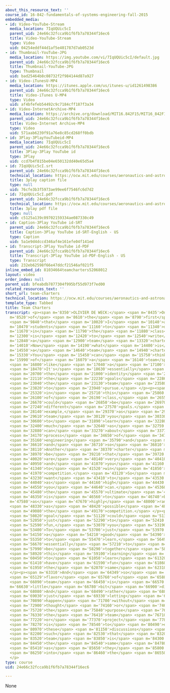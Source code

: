 ```yaml
---
about_this_resource_text: ''
course_id: 16-842-fundamentals-of-systems-engineering-fall-2015
embedded_media:
- id: Video-YouTube-Stream
  media_location: 7IqUQUic5cI
  parent_uid: 24e66c32fcca9b1f6fb7a78344f16ec6
  title: Video-YouTube-Stream
  type: Video
  uid: 04254eddf44d1af5e401787d7ab0523d
- id: Thumbnail-YouTube-JPG
  media_location: https://img.youtube.com/vi/7IqUQUic5cI/default.jpg
  parent_uid: 24e66c32fcca9b1f6fb7a78344f16ec6
  title: Thumbnail-YouTube-JPG
  type: Thumbnail
  uid: bad25464b8c08732f2f984144d87a927
- id: Video-iTunesU-MP4
  media_location: https://itunes.apple.com/us/itunes-u/id1261498386
  parent_uid: 24e66c32fcca9b1f6fb7a78344f16ec6
  title: Video-iTunes U-MP4
  type: Video
  uid: af4bfefeb54492c9c7184cff187f3a34
- id: Video-InternetArchive-MP4
  media_location: https://archive.org/download/MIT16.842F15/MIT16_842F15_educator_07_300k.mp4
  parent_uid: 24e66c32fcca9b1f6fb7a78344f16ec6
  title: Video-Internet Archive-MP4
  type: Video
  uid: 571aab6239f91a76e8c85cd268ff0bdb
- id: 3Play-3PlayYouTubeid-MP4
  media_location: 7IqUQUic5cI
  parent_uid: 24e66c32fcca9b1f6fb7a78344f16ec6
  title: 3Play-3Play YouTube id
  type: 3Play
  uid: ccd7b4f815be04e650132dd40e65d5a4
- id: 7IqUQUic5cI.srt
  parent_uid: 24e66c32fcca9b1f6fb7a78344f16ec6
  technical_location: https://ocw.mit.edu/courses/aeronautics-and-astronautics/16-842-fundamentals-of-systems-engineering-fall-2015/instructor-insights/team-charters/7IqUQUic5cI.srt
  title: 3play caption file
  type: null
  uid: 76cfe3b3f5973ae99ee6f7546fc6d7d2
- id: 7IqUQUic5cI.pdf
  parent_uid: 24e66c32fcca9b1f6fb7a78344f16ec6
  technical_location: https://ocw.mit.edu/courses/aeronautics-and-astronautics/16-842-fundamentals-of-systems-engineering-fall-2015/instructor-insights/team-charters/7IqUQUic5cI.pdf
  title: 3play pdf file
  type: null
  uid: c5125a139c09702159334ae087330c49
- id: Caption-3Play YouTube id-SRT
  parent_uid: 24e66c32fcca9b1f6fb7a78344f16ec6
  title: Caption-3Play YouTube id-SRT-English - US
  type: Caption
  uid: 5a1e9d4dccd346af4e161efe04f141ed
- id: Transcript-3Play YouTube id-PDF
  parent_uid: 24e66c32fcca9b1f6fb7a78344f16ec6
  title: Transcript-3Play YouTube id-PDF-English - US
  type: Transcript
  uid: 232eb62598f66e47ddcf21546af021f5
inline_embed_id: 81034664teamcharters52068012
layout: video
order_index: null
parent_uid: bfeabdb7877304f995bf55d973f7ed00
related_resources_text: ''
short_url: team-charters
technical_location: https://ocw.mit.edu/courses/aeronautics-and-astronautics/16-842-fundamentals-of-systems-engineering-fall-2015/instructor-insights/team-charters
template_type: Tabbed
title: Team Charters
transcript: <p><span m='8350'>OLIVIER DE WECK:</span> <span m='8435'>One</span> <span
  m='8520'>of</span> <span m='8610'>the</span> <span m='8790'>first</span> <span m='9180'>assignments</span>
  <span m='9840'>that</span> <span m='10020'>I</span> <span m='10140'>ask</span> <span
  m='10470'>students</span> <span m='11160'>to</span> <span m='11340'>do</span> <span
  m='11670'>in</span> <span m='11790'>the</span> <span m='11880'>class</span> <span
  m='12300'>is</span> <span m='12420'>to</span> <span m='12540'>write</span> <span
  m='12840'>a</span> <span m='12900'>team</span> <span m='13320'>charter.</span> <span
  m='14010'>Now</span> <span m='14190'>what</span> <span m='14400'>is</span> <span
  m='14550'>a</span> <span m='14640'>team</span> <span m='14940'>charter?</span> <span
  m='15330'>You</span> <span m='15450'>can</span> <span m='15750'>think</span> <span
  m='15990'>of</span> <span m='16079'>a</span> <span m='16140'>team</span> <span m='16379'>charter</span>
  <span m='16800'>like</span> <span m='17040'>a</span> <span m='17100'>manifesto.</span>
  <span m='18470'>It's</span> <span m='18630'>essentially</span> <span m='19140'>defining</span>
  <span m='20700'>the</span> <span m='21000'>identity</span> <span m='21960'>and</span>
  <span m='22110'>the</span> <span m='22230'>goals</span> <span m='22860'>that</span>
  <span m='23040'>the</span> <span m='23130'>team</span> <span m='23580'>wants</span>
  <span m='23820'>to</span> <span m='23940'>pursue.</span> </p><p><span m='24960'>And</span>
  <span m='25320'>in</span> <span m='25710'>this</span> <span m='25860'>kind</span>
  <span m='26100'>of</span> <span m='26190'>class,</span> <span m='26550'>there</span>
  <span m='26670'>could</span> <span m='26850'>be</span> <span m='26970'>many</span>
  <span m='27240'>different</span> <span m='27570'>goals.</span> <span m='27990'>For</span>
  <span m='28140'>example,</span> <span m='29370'>as</span> <span m='29550'>a</span>
  <span m='29610'>team</span> <span m='30120'>you</span> <span m='30330'>want</span>
  <span m='30600'>to</span> <span m='31890'>learn</span> <span m='32280'>as</span>
  <span m='32400'>much</span> <span m='32640'>as</span> <span m='32759'>you</span>
  <span m='32880'>can</span> <span m='33270'>about</span> <span m='33770'>the</span>
  <span m='34170'>process</span> <span m='34650'>of</span> <span m='34740'>systems</span>
  <span m='35160'>engineering</span> <span m='35790'>and</span> <span m='35880'>design</span>
  <span m='36610'>and</span> <span m='36710'>so</span> <span m='36810'>forth.</span>
  <span m='38110'>Another</span> <span m='38370'>charter</span> <span m='38790'>could</span>
  <span m='38970'>be</span> <span m='39210'>that</span> <span m='39720'>you</span>
  <span m='40020'>are</span> <span m='40140'>very</span> <span m='40410'>ambitious</span>
  <span m='40950'>and</span> <span m='41070'>you</span> <span m='41160'>want</span>
  <span m='41340'>to</span> <span m='41520'>win</span> <span m='41850'>the</span>
  <span m='41970'>competition.</span> <span m='43120'>So</span> <span m='43140'>you</span>
  <span m='43230'>want</span> <span m='43410'>to</span> <span m='43530'>score</span>
  <span m='44040'>as</span> <span m='44160'>high</span> <span m='44430'>as</span>
  <span m='44550'>you</span> <span m='44640'>can.</span> <span m='45360'>And</span>
  <span m='45480'>the</span> <span m='45570'>ultimate</span> <span m='45960'>goal</span>
  <span m='46350'>is</span> <span m='46560'>to</span> <span m='46740'>be</span> <span
  m='47580'>as</span> <span m='47670'>highly</span> <span m='48000'>ranked</span>
  <span m='48330'>as</span> <span m='48420'>possible</span> <span m='48990'>in</span>
  <span m='49080'>the</span> <span m='49170'>competition.</span> </p><p><span m='50460'>Another</span>
  <span m='50820'>goal</span> <span m='51120'>could</span> <span m='51330'>be</span>
  <span m='52050'>just</span> <span m='52290'>to</span> <span m='52410'>have</span>
  <span m='52590'>fun,</span> <span m='53070'>you</span> <span m='53190'>know.</span>
  <span m='53400'>To</span> <span m='53700'>just</span> <span m='53970'>have</span>
  <span m='54150'>a</span> <span m='54210'>good</span> <span m='54390'>time,</span>
  <span m='55350'>to</span> <span m='55470'>learn,</span> <span m='56490'>but</span>
  <span m='56670'>essentially</span> <span m='57210'>to</span> <span m='57390'>really</span>
  <span m='57990'>be</span> <span m='58290'>together</span> <span m='58800'>in</span>
  <span m='58920'>this</span> <span m='59100'>learning</span> <span m='59400'>environment,</span>
  <span m='60450'>to</span> <span m='61050'>learn</span> <span m='61320'>and</span>
  <span m='61410'>have</span> <span m='61590'>fun</span> <span m='61860'>at</span>
  <span m='61950'>the</span> <span m='62070'>same</span> <span m='62310'>time.</span>
  </p><p><span m='63310'>And</span> <span m='64349'>so</span> <span m='64980'>the</span>
  <span m='65129'>flavor</span> <span m='65760'>of</span> <span m='65880'>each</span>
  <span m='66090'>team</span> <span m='66450'>is</span> <span m='66570'>a</span> <span
  m='66630'>little</span> <span m='66780'>bit</span> <span m='66900'>different.</span>
  <span m='68080'>And</span> <span m='68490'>rather</span> <span m='68820'>than</span>
  <span m='69030'>just</span> <span m='69330'>letting</span> <span m='69690'>it</span>
  <span m='70890'>happen</span> <span m='71700'>without</span> <span m='72270'>much</span>
  <span m='72900'>thought</span> <span m='74160'>or</span> <span m='74640'>discussion,</span>
  <span m='75720'>the</span> <span m='75840'>purpose</span> <span m='76230'>of</span>
  <span m='76330'>the</span> <span m='76410'>team</span> <span m='76710'>charter</span>
  <span m='77220'>or</span> <span m='77370'>project</span> <span m='77820'>charter</span>
  <span m='78270'>is</span> <span m='78540'>to</span> <span m='80490'>encourage</span>
  <span m='80970'>these</span> <span m='81150'>discussions</span> <span m='81810'>early,</span>
  <span m='82200'>such</span> <span m='82530'>that</span> <span m='83200'>the</span>
  <span m='83520'>team</span> <span m='83850'>is</span> <span m='84300'>on</span>
  <span m='84450'>the</span> <span m='84540'>same</span> <span m='84780'>page</span>
  <span m='85410'>as</span> <span m='85650'>they</span> <span m='85800'>proceed</span>
  <span m='86250'>into</span> <span m='86460'>the</span> <span m='86550'>project.</span>
  </p>
type: course
uid: 24e66c32fcca9b1f6fb7a78344f16ec6

---
```

None